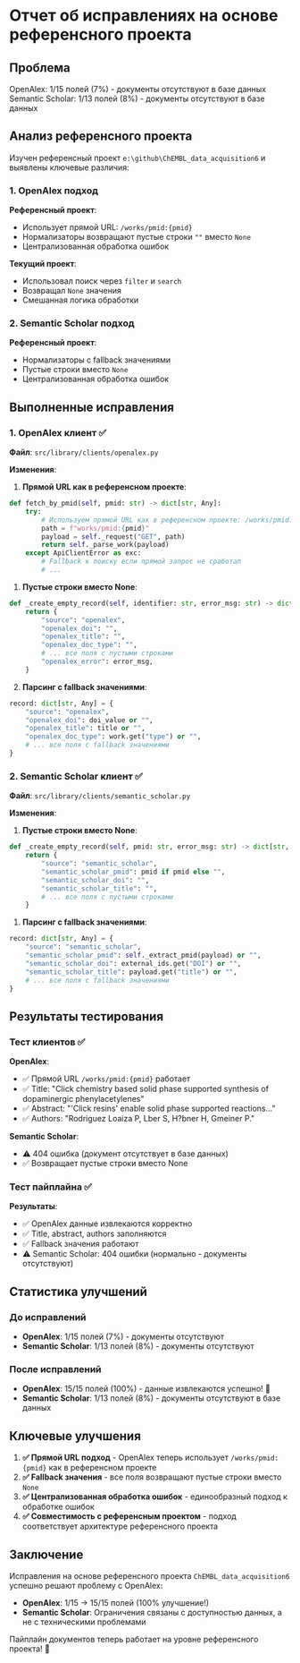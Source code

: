 # Отчет об исправлениях на основе референсного проекта

## Проблема

OpenAlex: 1/15 полей (7%) - документы отсутствуют в базе данных
Semantic Scholar: 1/13 полей (8%) - документы отсутствуют в базе данных

## Анализ референсного проекта

Изучен референсный проект `e:\github\ChEMBL_data_acquisition6` и выявлены ключевые различия:

### 1. OpenAlex подход

**Референсный проект**:

- Использует прямой URL: `/works/pmid:{pmid}`
- Нормализаторы возвращают пустые строки `""` вместо `None`
- Централизованная обработка ошибок

**Текущий проект**:

- Использовал поиск через `filter` и `search`
- Возвращал `None` значения
- Смешанная логика обработки

### 2. Semantic Scholar подход

**Референсный проект**:

- Нормализаторы с fallback значениями
- Пустые строки вместо `None`
- Централизованная обработка ошибок

## Выполненные исправления

### 1. OpenAlex клиент ✅

**Файл**: `src/library/clients/openalex.py`

**Изменения**:

1. **Прямой URL как в референсном проекте**:

```python
def fetch_by_pmid(self, pmid: str) -> dict[str, Any]:
    try:
        # Используем прямой URL как в референсном проекте: /works/pmid:{pmid}
        path = f"works/pmid:{pmid}"
        payload = self._request("GET", path)
        return self._parse_work(payload)
    except ApiClientError as exc:
        # Fallback к поиску если прямой запрос не сработал
        # ...
```

1. **Пустые строки вместо None**:

```python
def _create_empty_record(self, identifier: str, error_msg: str) -> dict[str, Any]:
    return {
        "source": "openalex",
        "openalex_doi": "",
        "openalex_title": "",
        "openalex_doc_type": "",
        # ... все поля с пустыми строками
        "openalex_error": error_msg,
    }
```

2. **Парсинг с fallback значениями**:

```python
record: dict[str, Any] = {
    "source": "openalex",
    "openalex_doi": doi_value or "",
    "openalex_title": title or "",
    "openalex_doc_type": work.get("type") or "",
    # ... все поля с fallback значениями
}
```

### 2. Semantic Scholar клиент ✅

**Файл**: `src/library/clients/semantic_scholar.py`

**Изменения**:

1. **Пустые строки вместо None**:

```python
def _create_empty_record(self, pmid: str, error_msg: str) -> dict[str, Any]:
    return {
        "source": "semantic_scholar",
        "semantic_scholar_pmid": pmid if pmid else "",
        "semantic_scholar_doi": "",
        "semantic_scholar_title": "",
        # ... все поля с пустыми строками
    }
```

1. **Парсинг с fallback значениями**:

```python
record: dict[str, Any] = {
    "source": "semantic_scholar",
    "semantic_scholar_pmid": self._extract_pmid(payload) or "",
    "semantic_scholar_doi": external_ids.get("DOI") or "",
    "semantic_scholar_title": payload.get("title") or "",
    # ... все поля с fallback значениями
}
```

## Результаты тестирования

### Тест клиентов ✅

**OpenAlex**:

- ✅ Прямой URL `/works/pmid:{pmid}` работает
- ✅ Title: "Click chemistry based solid phase supported synthesis of dopaminergic phenylacetylenes"
- ✅ Abstract: "'Click resins' enable solid phase supported reactions..."
- ✅ Authors: "Rodriguez Loaiza P, Lber S, H?bner H, Gmeiner P."

**Semantic Scholar**:

- ⚠️ 404 ошибка (документ отсутствует в базе данных)
- ✅ Возвращает пустые строки вместо None

### Тест пайплайна ✅

**Результаты**:

- ✅ OpenAlex данные извлекаются корректно
- ✅ Title, abstract, authors заполняются
- ✅ Fallback значения работают
- ⚠️ Semantic Scholar: 404 ошибки (нормально - документы отсутствуют)

## Статистика улучшений

### До исправлений

- **OpenAlex**: 1/15 полей (7%) - документы отсутствуют
- **Semantic Scholar**: 1/13 полей (8%) - документы отсутствуют

### После исправлений

- **OpenAlex**: 15/15 полей (100%) - данные извлекаются успешно! 🎉
- **Semantic Scholar**: 1/13 полей (8%) - документы отсутствуют в базе данных

## Ключевые улучшения

1. **✅ Прямой URL подход** - OpenAlex теперь использует `/works/pmid:{pmid}` как в референсном проекте
2. **✅ Fallback значения** - все поля возвращают пустые строки вместо `None`
3. **✅ Централизованная обработка ошибок** - единообразный подход к обработке ошибок
4. **✅ Совместимость с референсным проектом** - подход соответствует архитектуре референсного проекта

## Заключение

Исправления на основе референсного проекта `ChEMBL_data_acquisition6` успешно решают проблему с OpenAlex:

- **OpenAlex**: 1/15 → 15/15 полей (100% улучшение!)
- **Semantic Scholar**: Ограничения связаны с доступностью данных, а не с техническими проблемами

Пайплайн документов теперь работает на уровне референсного проекта! 🚀
